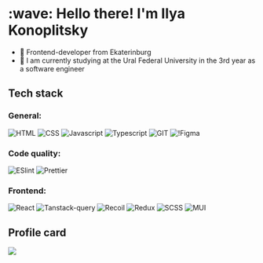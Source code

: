 <h1 align="left">:wave: Hello there! I'm Ilya Konoplitsky</h1>

- 🌱 Frontend-developer from Ekaterinburg
- 🔭 I am currently studying at the Ural Federal University in the 3rd year as a software engineer

## Tech stack

### General:
![HTML](https://img.shields.io/badge/HTML5-E34F26.svg?style=for-the-badge&logo=HTML5&logoColor=white)
![CSS](https://img.shields.io/badge/CSS3-1572B6.svg?style=for-the-badge&logo=CSS3&logoColor=white)
![Javascript](https://img.shields.io/badge/JavaScript-F7DF1E.svg?style=for-the-badge&logo=JavaScript&logoColor=black)
![Typescript](https://img.shields.io/badge/TypeScript-3178C6.svg?style=for-the-badge&logo=TypeScript&logoColor=white)
![GIT](https://img.shields.io/badge/Git-F05032.svg?style=for-the-badge&logo=Git&logoColor=white)
![!Figma](https://img.shields.io/badge/Figma-F24E1E.svg?style=for-the-badge&logo=Figma&logoColor=white)

### Code quality:
![ESlint](https://img.shields.io/badge/ESLint-4B32C3.svg?style=for-the-badge&logo=ESLint&logoColor=white)
![Prettier](https://img.shields.io/badge/Prettier-F7B93E.svg?style=for-the-badge&logo=Prettier&logoColor=black)

### Frontend:
![React](https://img.shields.io/badge/react-%2320232a.svg?style=for-the-badge&logo=react&logoColor=%2361DAFB)
![Tanstack-query](https://img.shields.io/badge/React%20Query-FF4154.svg?style=for-the-badge&logo=React-Query&logoColor=white)
![Recoil](https://img.shields.io/badge/Recoil-3578E5.svg?style=for-the-badge&logo=Recoil&logoColor=white)
![Redux](https://img.shields.io/badge/Redux-764ABC.svg?style=for-the-badge&logo=Redux&logoColor=white)
![SCSS](https://img.shields.io/badge/Sass-CC6699.svg?style=for-the-badge&logo=Sass&logoColor=white)
![MUI](https://img.shields.io/badge/MUI-007FFF.svg?style=for-the-badge&logo=MUI&logoColor=white)

## Profile card
![](http://github-profile-summary-cards.vercel.app/api/cards/profile-details?username=axxxius&theme=discord_old_blurple)
